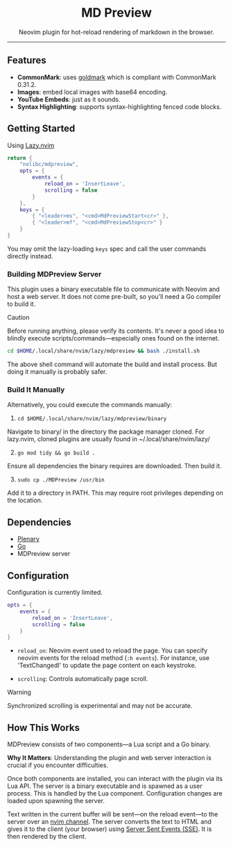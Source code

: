 <h1 align="center">
MD Preview
</h1>

<p align="center">
Neovim plugin for hot-reload rendering of markdown in the browser.
</p>

---

## Features

- **CommonMark**: uses [goldmark](https://pkg.go.dev/github.com/yuin/goldmark@v1.7.8) which is compliant with CommonMark 0.31.2.
- **Images**: embed local images with base64 encoding.
- **YouTube Embeds**: just as it sounds.
- **Syntax Highlighting**: supports syntax-highlighting fenced code blocks.

## Getting Started

Using [Lazy.nvim](https://github.com/folke/lazy.nvim)

```lua
return {
    "nolibc/mdpreview",
    opts = {
        events = {
            reload_on = 'InsertLeave',
            scrolling = false
        }
    },
    keys = {
        { "<leader>ms", "<cmd>MdPreviewStart<cr>" },
        { "<leader>mf", "<cmd>MdPreviewStop<cr>" }
    }
}
```

You may omit the lazy-loading `keys` spec and call the user commands directly instead.


### Building MDPreview Server

This plugin uses a binary executable file to communicate with Neovim and host a web server. It does not come pre-built, so you'll need a Go compiler to build it.

> [!CAUTION]
> Before running anything, please verify its contents. It's never a good idea to blindly execute scripts/commands—especially ones found on the internet.

```bash
cd $HOME/.local/share/nvim/lazy/mdpreview && bash ./install.sh
```

The above shell command will automate the build and install process. But doing it manually is probably safer.

### Build It Manually

Alternatively, you could execute the commands manually:

1. `cd $HOME/.local/share/nvim/lazy/mdpreview/binary`

Navigate to binary/ in the directory the package manager cloned. For lazy.nvim, cloned plugins are usually found in ~/.local/share/nvim/lazy/

2. `go mod tidy && go build .`

Ensure all dependencies the binary requires are downloaded. Then build it.

3. `sudo cp ./MDPreview /usr/bin`

Add it to a directory in PATH. This may require root privileges depending on the location.

## Dependencies

- [Plenary](https://github.com/nvim-lua/plenary.nvim)
- [Go](https://go.dev/doc/install)
- MDPreview server

## Configuration

Configuration is currently limited.

```lua
opts = {
    events = {
        reload_on = 'InsertLeave',
        scrolling = false
    }
}
```

- `reload_on`: Neovim event used to reload the page.
You can specify neovim events for the reload method (`:h events`).
For instance, use 'TextChangedI' to update the page content on each keystroke.

- `scrolling`: Controls automatically page scroll.

> [!WARNING]
> Synchronized scrolling is experimental and may not be accurate.

## How This Works

MDPreview consists of two components—a Lua script and a Go binary.

**Why It Matters**: Understanding the plugin and web server interaction is crucial if you encounter difficulties.

Once both components are installed, you can interact with the plugin via its Lua API. The server is a binary executable and is spawned as a user process. This is handled by the Lua component. Configuration changes are loaded upon spawning the server.

Text written in the current buffer will be sent—on the reload event—to the server over an [nvim channel](https://neovim.io/doc/user/channel.html). The server converts the text to HTML and gives it to the client (your browser) using [Server Sent Events (SSE)](https://html.spec.whatwg.org/multipage/server-sent-events.html). It is then rendered by the client.
